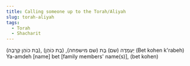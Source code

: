 ```yaml
---
title: Calling someone up to the Torah/Aliyah
slug: torah-aliyah
tags:
  - Torah
  - Shacharit
---
```



</HB>(בֶּת כּוֹהֵן קְרָבֶה), יַעָמְדֶה (שם) בֶּת (שם מישפחה), (בֶּת כּוֹהֵן)<HB>
(Bet kohen k'rabeh) Ya-amdeh [name] bet [family members' name(s)], (bet kohen)

